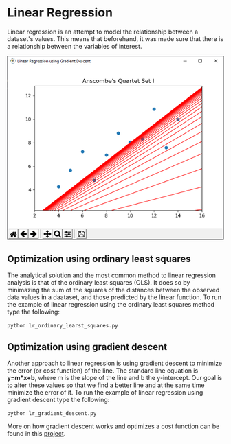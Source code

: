 # Linear Regression

Linear regression is an attempt to model the relationship between a dataset's values. This means that beforehand, it was made sure that there is a relationship between the variables of interest.

![linear-regression-gradient-descent](/images/linear_regression_gd.png)

## Optimization using ordinary least squares

The analytical solution and the most common method to linear regression analysis is that of the ordinary least squares (OLS). It does so by minimazing the sum of the squares of the distances between the observed data values in a daataset, and those predicted by the linear function. To run the example of linear regression using the ordinary least squares method type the following:

`python lr_ordinary_learst_squares.py`

## Optimization using gradient descent

Another approach to linear regression is using gradient descent to minimize the error (or cost function) of the line. The standard line equation is **y=m\*x+b**, where m is the slope of the line and b the y-intercept. Our goal is to alter these values so that we find a better line and at the same time minimize the error of it. To run the example of linear regression using gradient descent type the following:

`python lr_gradient_descent.py`

More on how gradient descent works and optimizes a cost function can be found in this [project](https://github.com/sotostzam/artificial-intelligence/tree/master/machine-learning/gradient-descent).

